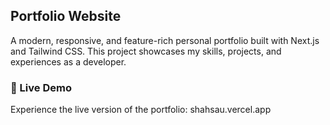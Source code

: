 ## Portfolio Website
A modern, responsive, and feature-rich personal portfolio built with Next.js and Tailwind CSS. This project showcases my skills, projects, and experiences as a developer.

### 🚀 Live Demo
Experience the live version of the portfolio: <a>shahsau.vercel.app</a>